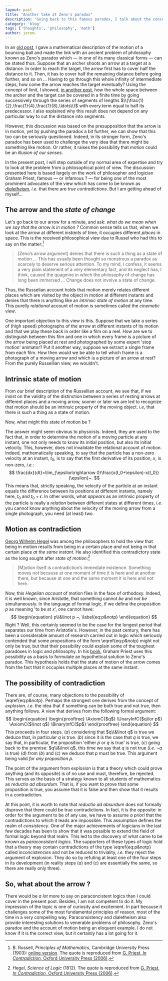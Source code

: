 ```yaml
---
layout: post
title: "Another take at Zeno's paradox"
description: 'Going back to this famous paradox, I talk about the concepts of motion, contradiction and dialetheism'
category: 'blog'
tags: ['thoughts', 'philosophy', 'math']
author: jerem.
---
```


In an [old post](/blog/2017/toy-model-of-a-bouncing-ball-and-zeno's-paradox), I gave a mathematical description of the motion of a bouncing ball and made the link with an ancient problem of philosophy known as Zeno's paradox which — in one of its many classical forms — can be stated thus. Suppose that an archer shoots an arrow at a target at a distance. In order to reach the target, the arrow first has to cover half the distance to it. Then, it has to cover half the remaining distance before going further, and so on ... Having to go through this whole infinity of intermediate steps, how come the arrow reaches the target eventually? Using the concept of limit, I showed, [in another post](/blog/2019/the-mathematics-of-zeno's-paradox), how the whole space between the archer and the target can be covered in a finite time by going successively through the series of segments of lengths $\\{\frac{1}{2},\frac{1}{4},\frac{1}{8},\ldots\\}$ with every term equal to half its predecessor. I also explained why this result does not depend on any particular way to cut the distance into segments.

However, this discussion was based on the presupposition that the arrow is in motion, yet by pushing the paradox a bit further, we can show that this too can be seriously questioned. Indeed, in its stronger form, Zeno's paradox has been used to challenge the very idea that there might be something like motion. Or rather, it raises the possibility that motion could be an *illusion of our senses*.

In the present post, I will step outside of my normal area of expertise and try to look at the problem from a philosophical point of view. The discussion presented here is based largely on the work of philosopher and logician Graham Priest, famous — or infamous ? — for being one of the most prominent advocates of the view which has come to be known as [*dialetheism*](https://plato.stanford.edu/entries/dialetheism/), *i.e.* that there are *true contradictions*. But I am getting ahead of myself...

## The arrow and the *state of change*

Let's go back to our arrow for a minute, and ask: *what do we mean when we say that the arrow is in motion ?* Common sense tells us that, when we look at the arrow at different *instants* of time, it occupies different *places* in space. This is the received philosophical view due to Russel who had this to say on the matter:[^1]

> [Zeno’s arrow argument] denies that there is such a thing as a state of motion ... This has usually been thought so monstrous a paradox as scarcely to deserve serious attention. To my mind, I confess, it seems a very plain statement of a very elementary fact, and its neglect has, I think, caused the quagmire in which the philosophy of change has long been immersed ... Change does not involve a state of change.

Thus, the Russelian account holds that motion merely relates different places which are visited by the object in motion at different instants and denies that there is anything like an *intrinsic state of motion* at any time. This purelly *relational* account of motion is sometimes called the *cinematic view*. 

One important objection to this view is this. Suppose that we take a series of (high speed) photographs of the arrow at different instants of its motion and that we play these back in order like a film on a reel. How are we to distinguish between this film and one in which every frame is a picture of the arrow being placed at rest and photographed by some expert 'stop motion' animator? Put it another way, suppose we extract a single frame from each film. How then would we be able to tell which frame is a photograph of a moving arrow and which is a picture of an arrow at rest? From the purely Russellian view, we wouldn't.   

## Intrinsic state of motion

From our brief description of the Russellian account, we see that, if we insist on the validity of the distinction between a series of resting arrows at different places and a moving arrow, sooner or later we are led to recognize that motion should be an intrinsic property of the moving object. *i.e*, that there *is* such a thing as a state of motion. 

Now, what might this state of motion be ? 

The answer might seem obvious to physicists. Indeed, they are used to the fact that, in order to determine the motion of a moving particle at any instant, one not only needs to know its initial position, but also its initial velocity. This, however, does not invalidate the relational account of motion. Indeed, mathematically speaking, to say that the particle has a non-zero velocity at an instant, $t_0$, is to say that the first derivative of its position, $x$, is non-zero, *i.e.*:
$$
	\frac{dx}{dt}=\lim_{\epsilon\rightarrow 0}\frac{x(t_0+\epsilon)-x(t_0)}{\epsilon}~.
$$
This means that, strictly speaking, the velocity of the particle at an instant equals the difference between its positions at different instants, namely here, $t_0$ and $t_0+\epsilon$. In other words, what *appears* as an intrinsic property of the particle is really a *relation* between different states at different times, *i.e.* you cannot know anything about the velocity of the moving arrow from a single photograph, you need (at least) two.

## Motion as contradiction

[Georg Wilhelm Hegel](https://en.wikipedia.org/wiki/Georg_Wilhelm_Friedrich_Hegel) was among the philosophers to hold the view that being in motion results from being in a certain place *and* not being in that certain place *at the same instant*. He also identified this contradictory state as the long sought after *state of motion*:[^2]

> [M]otion itself is contradiction’s immediate existence. Something moves not because at one moment of time it is here and at another there, but because at one and the same moment it is here and not here.

Now, this *Hegelian account* of motion flies in the face of orthodoxy. Indeed, it is well known, since Aristotle, that something cannot *be* and *not be* simultaneously. In the language of formal logic, if we define the proposition $p$ as meaning 'to be at $x$', one cannot have: 
$$
\begin{equation}
	p\\&\lnot p ~,
    \label{eq:p&notp}
\end{equation}
$$
Right ? Well, this certainly seemed to be the case for the longest period that separates our time from Aristotle's. However, in the past century, there has been a considerable amount of research carried out in logic which seriously contended that some propositions of the form \eqref{eq:p&notp} might not only be true, but that their possibility could explain some of the toughest paradoxes in logic and philosophy. In his [book](https://global.oup.com/academic/product/in-contradiction-9780199263295?q=in%20contradiction&lang=en&cc=be), Graham Priest uses this possibility as a basis to formulate an hypothetical solution to Zeno's paradox. This hypothesis holds that the state of motion of the arrow comes from the fact that it occupies multiple places at the same instant.

## The possibility of contradiction

There are, of course, many objections to the possibility of \eqref{eq:p&notp}. Perhaps the strongest one derives from the concept of *explosion*. *i.e.* the idea that if something can be both true and not true, then anything follows. A view that derives from the following formal argument:
$$
\begin{equation}
\begin{prooftree}
    \AxiomC{$q$}
    \UnaryInfC{$q\lor p$}        
    \AxiomC{$\lnot q$}
    \BinaryInfC{$p$}    
\end{prooftree}
\end{equation}
$$
This proceeds in four steps. $(a)$ considering that $q\\&\lnot q$ is true we deduce that, in particular $q$ is true. $(b)$ since it is the case that $q$ is true, we say that, in particular, the proposition 'either $p$ or $q$ is true' is true, $(c)$ going back to the premise: $q\\&\lnot q$, this time we say that $q$ is not true (*i.e.* $\lnot q$ is true) $(d)$ from $(b)$ and $(c)$ we deduce that $p$ must be true. This argument being valid *for any proposition* $p$.  

The point of the argument from explosion is that a theory which could prove anything (and its opposite) is of no use and must, therefore, be rejected. This serves as the basis of a strategy known to all students of mathematics as *reductio ad absurdum*. That is, if you want to prove that some proposition is true, you assume that it is false and then show that it results in a contradiction.

At this point, it is worth to note that *reductio ad absurdum* does not formally disprove that there could be true contradictions. In fact, it is the opposite: in order for the argument to be of any use, we have to assume *a priori* that the contradictions to which it leads are impossible. This assumption defines the realm of *consistency*. One of the major achievements of logicians in the last few decades has been to show that it was possible to extend the field of formal logic beyond that realm. This led to the discovery of what came to be known as *paraconsistent logics*. The supporters of these types of logic hold that a theory may contain contradictions of the type \eqref{eq:p&notp} called *inconcistencies* and not be reduced to triviality, *i.e.* they reject the argument of explosion. They do so by refuting at least one of the four steps in its development (in reality steps $(a)$ and $(c)$ are essentially the same, so there are really only three). 

## So, what about the arrow ?

There would be *a lot* more to say on paraconcistent logics than I could cover in the present post. Besides, I am not competent to do it. My impression of the topic is one of curiosity and excitement. In part because it challenges some of the most fundamental principles of reason, most of the time in a very compelling way. Paraconsistency and dialetheism also provide interesting solutions to venerable problems of philosophy. Zeno's paradox and the account of motion being an eloquent example. I do not know if it is the correct view, but it certainly has a lot going for it.  

[^1]: B. Russell, *Principles of Mathematics*, Cambridge University Press (1903): [online version](https://people.umass.edu/klement/pom/pom.html). The quote is reproduced from [G. Priest, *In Contradiction*, Oxford University Press (2006)](https://global.oup.com/academic/product/in-contradiction-9780199263295?q=in%20contradiction&lang=en&cc=be).
[^2]: Hegel, *Science of Logic* (1812). The quote is reproduced from [G. Priest, *In Contradiction*, Oxford University Press (2006)](https://global.oup.com/academic/product/in-contradiction-9780199263295?q=in%20contradiction&lang=en&cc=be).
